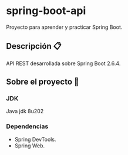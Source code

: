 # spring-boot-api

Proyecto para aprender y practicar Spring Boot.

## Descripción 📋

API REST desarrollada sobre Spring Boot 2.6.4.

## Sobre el proyecto 🚀

### JDK
Java jdk 8u202
### Dependencias

* Spring DevTools.
* Spring Web.